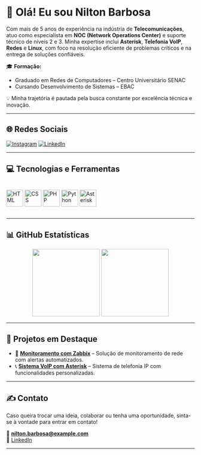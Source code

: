 # 👋 Olá! Eu sou Nilton Barbosa

Com mais de 5 anos de experiência na indústria de **Telecomunicações**, atuo como especialista em **NOC (Network Operations Center)** e suporte técnico de níveis 2 e 3. Minha expertise inclui **Asterisk**, **Telefonia VoIP**, **Redes** e **Linux**, com foco na resolução eficiente de problemas críticos e na entrega de soluções confiáveis.

🎓 **Formação:**  
- Graduado em Redes de Computadores – Centro Universitário SENAC  
- Cursando Desenvolvimento de Sistemas – EBAC

💡 Minha trajetória é pautada pela busca constante por excelência técnica e inovação.

---

## 🌐 Redes Sociais

[![Instagram](https://img.shields.io/badge/Instagram-E4405F?style=for-the-badge&logo=instagram&logoColor=white)](https://www.instagram.com/niltonbarbosa_/)
[![LinkedIn](https://img.shields.io/badge/LinkedIn-0077B5?style=for-the-badge&logo=linkedin&logoColor=white)](https://www.linkedin.com/in/nilton-barbosa-b40bb994/)

---

## 💻 Tecnologias e Ferramentas

<div style="display: inline_block"><br/>
  <img align="center" alt="HTML" src="https://cdn.jsdelivr.net/gh/devicons/devicon@latest/icons/html5/html5-original.svg" width="45"/>
  <img align="center" alt="CSS" src="https://cdn.jsdelivr.net/gh/devicons/devicon@latest/icons/css3/css3-original.svg" width="45"/>
  <img align="center" alt="PHP" src="https://cdn.jsdelivr.net/gh/devicons/devicon@latest/icons/php/php-original.svg" width="45"/>
  <img align="center" alt="Python" src="https://cdn.jsdelivr.net/gh/devicons/devicon@latest/icons/python/python-original.svg" width="45"/>
  <img align="center" alt="Asterisk" src="https://upload.wikimedia.org/wikipedia/pt/1/1a/Asterisk_Logo.png" width="45"/>
</div><br/>

---

## 📊 GitHub Estatísticas

<div align="center">
  <img height="180em" src="https://github-readme-stats.vercel.app/api?username=mynameisnilton&show_icons=true&theme=default&hide_border=false"/>
  <img height="180em" src="https://github-readme-stats.vercel.app/api/top-langs/?username=mynameisnilton&layout=compact&hide_border=false"/>
</div>

---

## 🚀 Projetos em Destaque

- 🔧 [**Monitoramento com Zabbix**](https://github.com/mynameisnilton/monitoramento-zabbix) – Solução de monitoramento de rede com alertas automatizados.
- 📞 [**Sistema VoIP com Asterisk**](https://github.com/mynameisnilton/sistema-voip) – Sistema de telefonia IP com funcionalidades personalizadas.

---

## ✍️ Contato

Caso queira trocar uma ideia, colaborar ou tenha uma oportunidade, sinta-se à vontade para entrar em contato!

📧 **nilton.barbosa@example.com**  
🔗 [LinkedIn](https://www.linkedin.com/in/nilton-barbosa-b40bb994)

---
